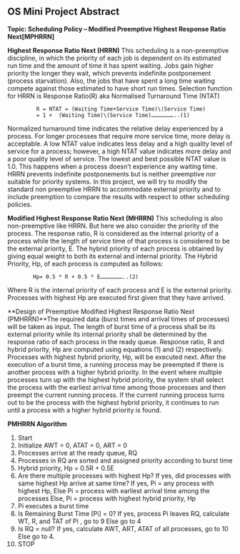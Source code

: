 ##  OS Mini Project Abstract

**Topic: Scheduling Policy – Modified Preemptive Highest Response Ratio Next[MPHRRN]**

**Highest Response Ratio Next (HRRN)**
This scheduling is a non-preemptive discipline, in which the priority of each job is dependent on its estimated run time and the amount of time it has spent waiting. Jobs gain higher priority the longer they wait, which prevents indefinite postponement (process starvation). Also, the jobs that have spent a long time waiting compete against those estimated to have short run times. 
Selection function for HRRN is Response Ratio(R) aka Normalised Turnaround Time (NTAT)

			 R = NTAT = (Waiting Time+Service Time)\(Service Time)
             = 1 +  (Waiting Time)\(Service Time)…………………..(1)

Normalized turnaround time indicates the relative delay experienced by a process. For longer processes that require more service time, more delay is acceptable.
 A low NTAT value indicates less delay and a high quality level of service for a process; however, a high NTAT value indicates more delay and a poor quality level of service. The lowest and best possible NTAT value is 1.0. This happens when a process doesn’t experience any waiting time.
HRRN prevents indefinite postponements but is neither preemptive nor suitable for priority systems.
 In this project, we will try to modify the standard non preemptive HRRN to accommodate external priority and to include preemption to compare the results with respect to other scheduling policies.
 
**Modified Highest Response Ratio Next (MHRRN)**
This scheduling is also non-preemptive like HRRN. But here we also consider the priority of the process. The response ratio, R is considered as the internal priority of a process while the length of service time of that process is considered to be the external priority, E. The hybrid priority of each process is obtained by giving equal weight to both its external and internal priority.
The Hybrid Priority, Hp, of each process is computed as follows:

			Hp= 0.5 * R + 0.5 * E…………………..(2)

Where R is the internal priority of each process and E is the external priority. 
Processes with highest Hp are executed first given that they have arrived.

**Design of Preemptive Modified Highest Response Ratio Next (PMHRRN)**The required data (burst times and arrival times of processes) will be taken as input. The length of burst time of a process shall be its external priority while its internal priority shall be determined by the response ratio of each process in the ready queue.
Response ratio, R and hybrid priority, Hp are computed using equations (1) and (2) respectively.
Processes with highest hybrid priority, Hp, will be executed next. After the execution of a burst time, a running process may be preempted if there is another process with a higher hybrid priority. In the event where multiple processes turn up with the highest hybrid priority, the system shall select the process with the earliest arrival time among those processes and then preempt the current running process. If the current running process turns out to be the process with the highest hybrid priority, it continues to run until a process with a higher hybrid priority is found.

**PMHRRN Algorithm**
1. Start
2. Initialize AWT = 0, ATAT = 0, ART = 0
3. Processes arrive at the ready queue, RQ
4. Processes in RQ are sorted and assigned priority according to burst time
5. Hybrid priority, Hp = 0.5R + 0.5E
6. Are there multiple processes with highest Hp?
If yes, did processes with same highest Hp arrive at same time?
If yes, Pi = any process with highest Hp,
Else Pi = process with earliest arrival time among the processes
Else, Pi = process with highest hybrid priority, Hp
7. Pi executes a burst time
8. Is Remaining Burst Time [Pi] = 0?
If yes, process Pi leaves RQ, calculate WT, R, and TAT of Pi , go to 9
Else go to 4
9. Is RQ = null?
If yes, calculate AWT, ART, ATAT of all processes, go to 10
Else go to 4.
10. STOP
